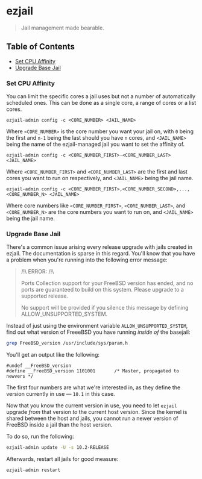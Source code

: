 # ezjail

> Jail management made bearable.

## Table of Contents

* [Set CPU Affinity](#set-cpu-affinity)
* [Upgrade Base Jail](#upgrade-base-jail)

### Set CPU Affinity
You can limit the specific cores a jail uses but not a number of automatically scheduled ones. This can be done as a single core, a range of cores or a list cores.
```
ezjail-admin config -c <CORE_NUMBER> <JAIL_NAME>
```
Where `<CORE_NUMBER>` is the core number you want your jail on, with `0` being the first and `n-1` being the last should you have `n` cores, and `<JAIL_NAME>` being the name of the ezjail-managed jail you want to set the affinity of.

```
ezjail-admin config -c <CORE_NUMBER_FIRST>-<CORE_NUMBER_LAST> <JAIL_NAME>
```
Where `<CORE_NUMBER_FIRST>` and `<CORE_NUMBER_LAST>` are the first and last cores you want to run on respectively, and `<JAIL_NAME>` being the jail name.

```
ezjail-admin config -c <CORE_NUMBER_FIRST>,<CORE_NUMBER_SECOND>,...,<CORE_NUMBER_N> <JAIL_NAME>
```

Where core numbers like `<CORE_NUMBER_FIRST>`, `<CORE_NUMBER_LAST>`, and `<CORE_NUMBER_N>` are the core numbers you want to run on, and `<JAIL_NAME>` being the jail name.

### Upgrade Base Jail

There's a common issue arising every release upgrade with jails created in ezjail. The documentation is sparse in this regard. You'll know that you have a problem when you're running into the following error message:

> /!\ ERROR: /!\
>
> Ports Collection support for your FreeBSD version has ended, and no ports are
> guaranteed to build on this system. Please upgrade to a supported release.
>
> No support will be provided if you silence this message by defining
> ALLOW_UNSUPPORTED_SYSTEM.

Instead of just using the environment variable `ALLOW_UNSUPPORTED_SYSTEM`, find out what version of FreeeBSD you have running *inside of* the basejail:

```sh
grep FreeBSD_version /usr/include/sys/param.h
```

You'll get an output like the following:

```
#undef __FreeBSD_version
#define __FreeBSD_version 1101001       /* Master, propagated to newvers */
```

The first four numbers are what we're interested in, as they define the version currently in use — `10.1` in this case.

Now that you know the current version in use, you need to let `ezjail` upgrade *from* that version *to* the current host version. Since the kernel is shared between the host and jails, you cannot run a newer version of FreeBSD inside a jail than the host version.

To do so, run the following:

```sh
ezjail-admin update -U -s 10.2-RELEASE
```

Afterwards, restart all jails for good measure:

```sh
ezjail-admin restart
```
